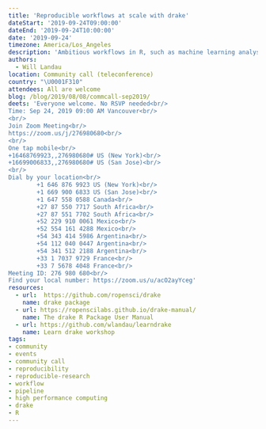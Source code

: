 ```yaml
---
title: 'Reproducible workflows at scale with drake'
dateStart: '2019-09-24T09:00:00'
dateEnd: '2019-09-24T10:00:00'
date: '2019-09-24'
timezone: America/Los_Angeles
description: 'Ambitious workflows in R, such as machine learning analyses, can be difficult to manage. A single round of computation can take several hours to complete, and routine updates to the code and data tend to invalidate hard-earned results. You can enhance the maintainability, hygiene, speed, scale, and reproducibility of such projects with the drake R package. drake resolves the dependency structure of your analysis pipeline, skips tasks that are already up to date, executes the rest with optional distributed computing, and organizes the output so you rarely have to think about data files. This talk demonstrates how to create and maintain a realistic machine learning project using drake-powered automation.'
authors:
  - Will Landau
location: Community call (teleconference)
country: "\U0001F310"
attendees: All are welcome
blog: /blog/2019/08/08/commcall-sep2019/
deets: 'Everyone welcome. No RSVP needed<br/>
Time: Sep 24, 2019 09:00 AM Vancouver<br/>
<br/>
Join Zoom Meeting<br/>
https://zoom.us/j/276980680<br/>
<br/>
One tap mobile<br/>
+16468769923,,276980680# US (New York)<br/>
+16699006833,,276980680# US (San Jose)<br/>
<br/>
Dial by your location<br/>
        +1 646 876 9923 US (New York)<br/>
        +1 669 900 6833 US (San Jose)<br/>
        +1 647 558 0588 Canada<br/>
        +27 87 550 7717 South Africa<br/>
        +27 87 551 7702 South Africa<br/>
        +52 229 910 0061 Mexico<br/>
        +52 554 161 4288 Mexico<br/>
        +54 343 414 5986 Argentina<br/>
        +54 112 040 0447 Argentina<br/>
        +54 341 512 2188 Argentina<br/>
        +33 1 7037 9729 France<br/>
        +33 7 5678 4048 France<br/>
Meeting ID: 276 980 680<br/>
Find your local number: https://zoom.us/u/acO2ayYceg'
resources:
  - url:  https://github.com/ropensci/drake
    name: drake package
  - url: https://ropenscilabs.github.io/drake-manual/
    name: The drake R Package User Manual
  - url: https://github.com/wlandau/learndrake
    name: Learn drake workshop
tags:
- community
- events
- community call
- reproducibility
- reproducible-research
- workflow
- pipeline
- high performance computing
- drake
- R
---
```

